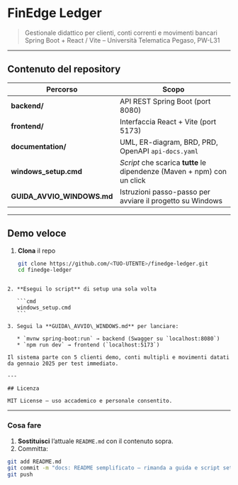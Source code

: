 # FinEdge Ledger

> Gestionale didattico per clienti, conti correnti e movimenti bancari  
> Spring Boot + React / Vite – Università Telematica Pegaso, PW-L31

---

## Contenuto del repository

| Percorso                   | Scopo                                                                   |
| -------------------------- | ----------------------------------------------------------------------- |
| **backend/**               | API REST Spring Boot (port 8080)                                        |
| **frontend/**              | Interfaccia React + Vite (port 5173)                                    |
| **documentation/**         | UML, ER-diagram, BRD, PRD, OpenAPI `api-docs.yaml`                      |
| **windows_setup.cmd**      | _Script_ che scarica **tutte** le dipendenze (Maven + npm) con un click |
| **GUIDA_AVVIO_WINDOWS.md** | Istruzioni passo-passo per avviare il progetto su Windows               |

---

## Demo veloce

1. **Clona** il repo
   ```bash
   git clone https://github.com/<TUO-UTENTE>/finedge-ledger.git
   cd finedge-ledger
   ```

````

2. **Esegui lo script** di setup una sola volta

   ```cmd
   windows_setup.cmd
   ```

3. Segui la **GUIDA\_AVVIO\_WINDOWS.md** per lanciare:

   * `mvnw spring-boot:run` → backend (Swagger su `localhost:8080`)
   * `npm run dev` → frontend (`localhost:5173`)

Il sistema parte con 5 clienti demo, conti multipli e movimenti datati da gennaio 2025 per test immediato.

---

## Licenza

MIT License – uso accademico e personale consentito.

````

---

### Cosa fare

1. **Sostituisci** l’attuale `README.md` con il contenuto sopra.
2. Committa:

```bash
git add README.md
git commit -m "docs: README semplificato – rimanda a guida e script setup"
git push
```

